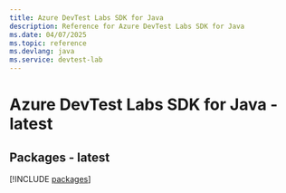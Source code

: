 ```yaml
---
title: Azure DevTest Labs SDK for Java
description: Reference for Azure DevTest Labs SDK for Java
ms.date: 04/07/2025
ms.topic: reference
ms.devlang: java
ms.service: devtest-lab
---
```

# Azure DevTest Labs SDK for Java - latest
## Packages - latest
[!INCLUDE [packages](devtest-labs-index.md)]